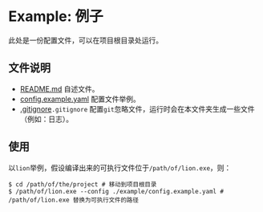 # Example: 例子

此处是一份配置文件，可以在项目根目录处运行。

## 文件说明

- [README.md](./README.md) 自述文件。
- [config.example.yaml](./config.example.yaml) 配置文件举例。
- [.gitignore](./.gitignore)`.gitignore` 配置`git`忽略文件，运行时会在本文件夹生成一些文件（例如：日志）。

## 使用

以`lion`举例，假设编译出来的可执行文件位于`/path/of/lion.exe`，则：

```shell
$ cd /path/of/the/project # 移动到项目根目录
$ /path/of/lion.exe --config ./example/config.example.yaml # /path/of/lion.exe 替换为可执行文件的路径
```
